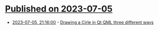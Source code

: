 # [Published on 2023-07-05](index.md)

* [2023-07-05, 21:16:00](https://lobste.rs/s/oiebz5/drawing_cirle_qt_qml_three_different_ways) - [Drawing a Cirle in Qt QML three different ways](https://raymii.org/s/articles/Drawing_a_Circle_in_Qt_QML_three_different_ways.html)
